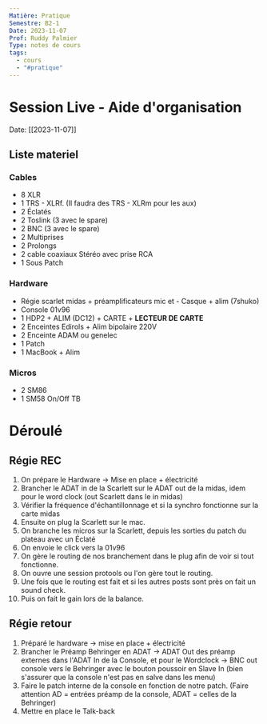 ```yaml
---
Matière: Pratique
Semestre: B2-1
Date: 2023-11-07
Prof: Ruddy Palmier
Type: notes de cours
tags:
  - cours
  - "#pratique"
---
```

# Session Live - Aide d'organisation
Date: [[2023-11-07]] 
## Liste materiel
### Cables
- 8 XLR
- 1 TRS - XLRf. (Il faudra des TRS - XLRm pour les aux)
- 2 Éclatés 
- 2 Toslink (3 avec le spare)
- 2 BNC (3 avec le spare)
- 2 Multiprises
- 2 Prolongs
- 2 cable coaxiaux Stéréo avec prise RCA 
- 1 Sous Patch 
### Hardware
- Régie scarlet midas + préamplificateurs mic et - Casque + alim (7shuko)
- Console 01v96
- 1 HDP2 + ALIM (DC12) + CARTE + **LECTEUR DE CARTE**
- 2 Enceintes Edirols + Alim bipolaire 220V
- 2 Enceinte ADAM ou genelec
- 1 Patch
- 1 MacBook + Alim
### Micros
- 2 SM86
- 1 SM58 On/Off TB
# Déroulé
## Régie REC 
1. On prépare le Hardware → Mise en place + électricité
2. Brancher le ADAT in de la Scarlett sur le ADAT out de la midas, idem pour le word clock (out Scarlett dans le in midas)
3. Vérifier la fréquence d'échantillonnage et si la synchro fonctionne sur la carte midas
4. Ensuite on plug la Scarlett sur le mac. 
5. On branche les micros sur la Scarlett, depuis les sorties du patch du plateau avec un Éclaté 
6. On envoie le click vers la 01v96 
7. On gère le routing de nos branchement dans le plug afin de voir si tout fonctionne. 
8. On ouvre une session protools ou l'on gère tout le routing. 
9. Une fois que le routing est fait et si les autres posts sont près on fait un sound check. 
10. Puis on fait le gain lors de la balance.

## Régie retour
1. Préparé le hardware → mise en place + électricité 
2. Brancher le Préamp Behringer en ADAT → ADAT Out des préamp externes dans l'ADAT In de la Console, et pour le Wordclock → BNC out console vers le Behringer avec le bouton poussoir en Slave In (bien s'assurer que la console n'est pas en salve dans les menu)
3. Faire le patch interne de la console en fonction de notre patch. (Faire attention AD = entrées préamp de la console, ADAT = celles de la Behringer)
4. Mettre en place le Talk-back
